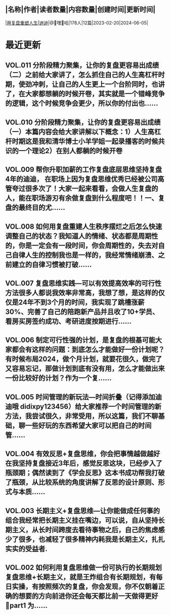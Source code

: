|名称|作者|读者数量|内容数量|创建时间|更新时间|
---
|[用复盘重塑人生|迪迪](https://xiaobot.net/p/didi24kaoyan?refer=0b133df9-27dc-423b-8101-639049001c13)|@🌚嘿🌝哈|178人|12篇|2023-02-20|2024-06-05|

# 最近更新
## VOL.011 分阶段精力聚集，让你的复盘更容易出成绩（二）之前给大家讲了，怎么抓住自己的人生高杠杆时期，使劲冲刺，让自己的人生更上一个台阶同时，也讲了，在大家都想躺的时候开卷，其实就是一个错峰竞争的逻辑，这个时候竞争会更少，所以你的付出也......
## VOL.010 分阶段精力聚集，让你的复盘更容易出成绩（一）本篇内容会给大家讲解以下概念：1）人生高杠杆时期这是我和清华博士小羊学姐一起录播客的时候共识的一个理论2）在别人都躺的时候开卷
## VOL.009 帮你升职加薪的工作复盘底层思维坚持复盘4年的迪迪， 在职场上因为复盘思维优秀已经被公司高管夸过很多次了！大家一起来看看，会做人生复盘的人，能在职场游刃有余做复盘到什么程度吧！！一、复盘的最终目的尤......
## VOL.008 如何用复盘重建人生秩序摆烂之后怎么快速调整自己的状态？我知道人的情绪、状态都是周期性的，你是一定会有一段时间，你会周期性的，失去对自己自律人生的控制我也是一样的，我经常情绪崩溃、之前建立的自律习惯被打破......
## VOL.007 复盘思维实践—可以有效提高效率的可行性方法很多人都说我效率非常高，我想了想，是这样的仅仅是24年不到3个月的时间，我实现了跳槽涨薪30%、完善了自己的陪跑新产品并且收了10+学员、看房买房签约成功、考研进度按期进行......
## VOL.006 制定可行性强的计划，是复盘的根基可能大家都会有这样的问题：到底怎么才能做好一份计划呢？有时候布局2024，做个月计划，就要花很久，做完了又容易忘记，那做计划到底有没有用，怎么才能做出来一份比较好的计划？作为一个复......
## VOL.005 时间管理的新玩法—时间折叠（记得添加迪迪哦 didixpy123456）给大家推荐一个时间管理的新方法，我尝试很久，非常受用，所以这篇，我们不聊基础，聊一些好玩的东西希望大家可以把自己的时间管......
## VOL.004 有效反思+复盘思维，你会把事情越做越好在我坚持复盘接近3年后，感觉反思这块，已经步入了瓶颈期；偶然读到了《学会反思》这本书成功帮我打破了瓶颈，从比较系统的角度讲解了反思的设计原则、形式与本质......
## VOL.003 长期主义+复盘思维—让你能做成任何事的组合我经常把长期主义挂在嘴边，可以说，自从坚持长期主义，从长时间跨度去看待事物之后，自己的焦虑感少了很多，也减轻了很多精神内耗我是长期主义，扎扎实实的受益者.
## VOL.002 如何利用复盘思维做一份可执行的长期规划复盘思维+长期主义，就是王炸组合有长期规划，有每日实操，有按照频次的复盘，你会发现，你不仅朝着正确的想要的方向前进你还会每天都比前一天做得更好🔻part1 为......

